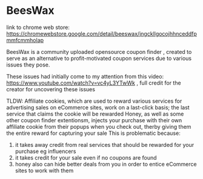 # BeesWax

link to chrome web store: https://chromewebstore.google.com/detail/beeswax/jngckllgocojhhnceddfpmmfcmmholap

BeesWax is a community uploaded opensource coupon finder , created to serve as an alternative to profit-motivated coupon services due to various issues they pose.

These issues had initially come to my attention from this video: https://www.youtube.com/watch?v=vc4yL3YTwWk , full credit for the creator for uncovering these issues

TLDW: 
Affiliate cookies, which are used to reward various services for advertising sales on eCommerce sites, work on a last-click basis; the last service that claims the cookie will be rewarded
Honey, as well as some other coupon finder extentionsm, injects your purchase with their own affiliate cookie from their popups when you check out, therby giving them the entire reward for capturing your sale
This is problematic because:
1) it takes away credit from real services that should be rewarded for your purchase eg influencers 
2) it takes credit for your sale even if no coupons are found
3) honey also can hide better deals from you in order to entice eCommerce sites to work with them
